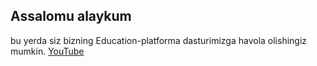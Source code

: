 ## Assalomu alaykum
bu yerda siz bizning Education-platforma dasturimizga havola olishingiz mumkin.
[YouTube](https://youtu.be/S8d4Wa-pIAc)